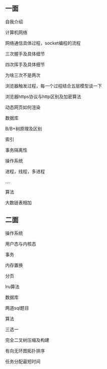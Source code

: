 ## 一面

自我介绍

计算机网络

网络通信具体过程，socket编程的流程

三次握手及具体细节

四次挥手及具体细节

为啥三次不是两次

浏览器触发过程，每一个过程结合五层模型谈一下

浏览器https协议与http区别及加密算法

动态网页如何渲染

数据库

B/B+树原理及区别

索引

事务隔离性

操作系统

进程，线程，多进程

....

算法

大数链表相加

## 二面

操作系统

用户态与内核态

事务

内存置换

分页

lru算法

数据库

两道sql题目

算法

三选一

完全二叉树压缩及构建

有向无环图拓扑排序

任务分配最短时间
